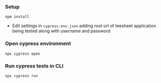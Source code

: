 ### Setup

`npm install`

- Edit settings in `cypress.env.json` adding root url of teesheet application being tested along with username and password

### Open cypress environment

`npx cypress open`

### Run cypress tests in CLI

`npx cypress run`
